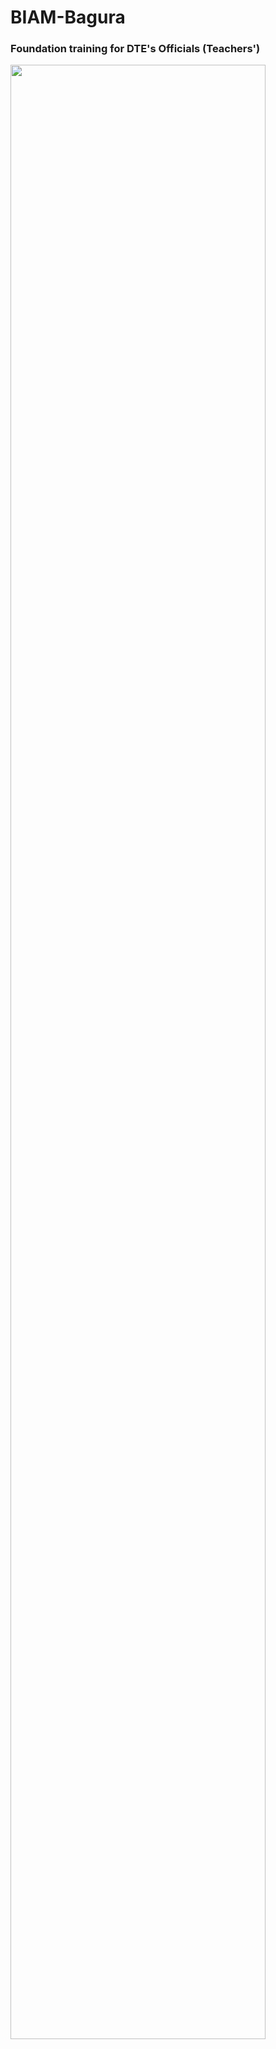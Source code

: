 # BIAM-Bagura 
### Foundation training for DTE's Officials (Teachers')
<img src="./images/git-web.png" width="90%">
